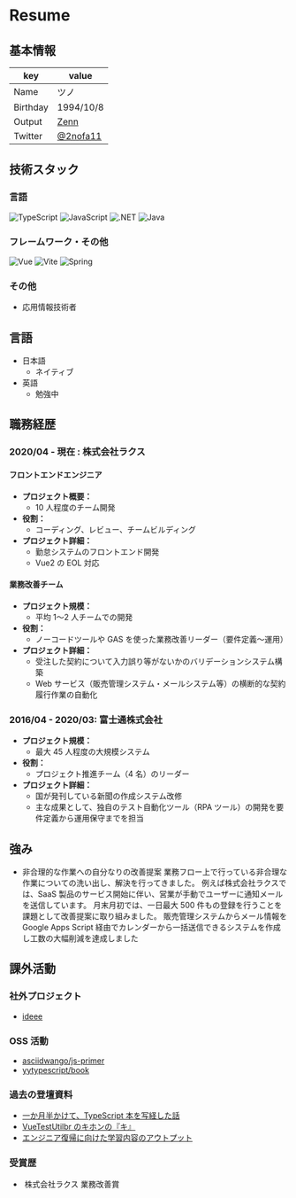 # Resume

## 基本情報

| key      | value                                   |
| -------- | --------------------------------------- |
| Name     | ツノ                                    |
| Birthday | 1994/10/8                               |
| Output   | [Zenn](https://zenn.dev/shava2c)        |
| Twitter  | [@2nofa11](https://twitter.com/2nofa11) |

## 技術スタック

### 言語

<p>
  <img alt="TypeScript" src="https://img.shields.io/badge/-TypeScript-007ACC?style=flat-square&logo=typescript&logoColor=white" />
  <img alt="JavaScript" src="https://img.shields.io/badge/-JavaScript-F7DF1E?style=flat-square&logo=JavaScript&logoColor=white" />
  <img alt=".NET" src="https://img.shields.io/badge/-.Net-663399?style=flat-square&logo=.Net&logoColor=white" />
  <img alt="Java" src="https://img.shields.io/badge/-Java-007396?style=flat-square&logo=Java&logoColor=white" />
</p>

### フレームワーク・その他

<p>
<img alt="Vue" src="https://img.shields.io/badge/-Vue.js-4FC08D?style=flat-square&logo=Vue.js&logoColor=white" />
<img alt="Vite" src="https://img.shields.io/badge/-Vite-646CFF?style=flat-square&logo=Vite&logoColor=white" />
  <img alt="Spring" src="https://img.shields.io/badge/-Spring-46a2f1?style=flat-square&logo=spring&logoColor=white" />
</p>

### その他

- 応用情報技術者

## 言語

- 日本語
  - ネイティブ
- 英語
  - 勉強中

## 職務経歴

### 2020/04 - 現在 : 株式会社ラクス

#### フロントエンドエンジニア

- **プロジェクト概要：**
  - 10 人程度のチーム開発
- **役割：**
  - コーディング、レビュー、チームビルディング
- **プロジェクト詳細：**
  - 勤怠システムのフロントエンド開発
  - Vue2 の EOL 対応

#### 業務改善チーム

- **プロジェクト規模：**
  - 平均 1〜2 人チームでの開発
- **役割：**
  - ノーコードツールや GAS を使った業務改善リーダー（要件定義～運用）
- **プロジェクト詳細：**
  - 受注した契約について入力誤り等がないかのバリデーションシステム構築
  - Web サービス（販売管理システム・メールシステム等）の横断的な契約履行作業の自動化

### 2016/04 - 2020/03: 富士通株式会社

- **プロジェクト規模：**
  - 最大 45 人程度の大規模システム
- **役割：**
  - プロジェクト推進チーム（4 名）のリーダー
- **プロジェクト詳細：**
  - 国が発刊している新聞の作成システム改修
  - 主な成果として、独自のテスト自動化ツール（RPA ツール）の開発を要件定義から運用保守までを担当

## 強み

- 非合理的な作業への自分なりの改善提案
  業務フロー上で行っている非合理な作業についての洗い出し、解決を行ってきました。
  例えば株式会社ラクスでは、SaaS 製品のサービス開始に伴い、営業が手動でユーザーに通知メールを送信しています。
  月末月初では、一日最大 500 件もの登録を行うことを課題として改善提案に取り組みました。
  販売管理システムからメール情報を Google Apps Script 経由でカレンダーから一括送信できるシステムを作成し工数の大幅削減を達成しました

## 課外活動

### 社外プロジェクト

- [ideee](https://www.ideee.tech/)

### OSS 活動

- [asciidwango/js-primer](https://github.com/asciidwango/js-primer)
- [yytypescript/book](https://github.com/yytypescript/book)

### 過去の登壇資料

- [一か月半かけて、TypeScript 本を写経した話](https://speakerdeck.com/2nofa11)
- [VueTestUtilbr のキホンの『キ』](https://speakerdeck.com/2nofa11/vuetestutilbrnokihonno-ki)
- [エンジニア復帰に向けた学習内容のアウトプット](https://speakerdeck.com/2nofa11/enziniafu-gui-nixiang-ketaxue-xi-nei-rong-noautopututo)

### 受賞歴

- ​ 株式会社ラクス 業務改善賞
